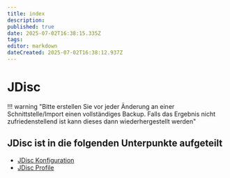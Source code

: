 ```yaml
---
title: index
description: 
published: true
date: 2025-07-02T16:38:15.335Z
tags: 
editor: markdown
dateCreated: 2025-07-02T16:38:12.937Z
---
```


# JDisc

!!! warning "Bitte erstellen Sie vor jeder Änderung an einer Schnittstelle/Import einen vollständiges Backup. Falls das Ergebnis nicht zufriedenstellend ist kann dieses dann wiederhergestellt werden"

## JDisc ist in die folgenden Unterpunkte aufgeteilt

-   [JDisc Konfiguration](./jdisc-konfiguration.md)
-   [JDisc Profile](./jdisc-profile.md)
